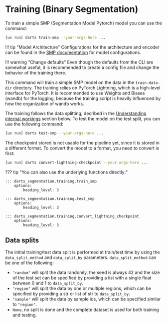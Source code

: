 # Training (Binary Segmentation)

To train a simple SMP (Segmentation Model Pytorch) model you can use the command:

```sh
[uv run] darts train-smp --your-args-here ...
```

!!! tip "Model Architecture"
    Configurations for the architecture and encoder can be found in the [SMP documentation](https://smp.readthedocs.io/en/latest/index.html) for model configurations.

!!! warning "Change defaults"
    Even though the defaults from the CLI are somewhat useful, it is recommended to create a config file and change the behavior of the training there.

This command will train a simple SMP model on the data in the `train-data-dir` directory.
The training relies on PyTorch Lightning, which is a high-level interface for PyTorch.
It is recommended to use Weights and Biases (wandb) for the logging, because the training script is heavily influenced by how the organization of wandb works.

The training follows the data splitting, decribed in the [Understanding internal workings](#understanding-internal-workings) section below.
To test the model on the test split, you can use the following command:

```sh
[uv run] darts test-smp --your-args-here ...
```

The checkpoint stored is not usable for the pipeline yet, since it is stored in a different format.
To convert the model to a format, you need to convert is first:

```sh
[uv run] darts convert-lightning-checkpoint --your-args-here ...
```

??? tip "You can also use the underlying functions directly:"

    ::: darts_segmentation.training.train_smp
        options:
            heading_level: 3

    ::: darts_segmentation.training.test_smp
        options:
            heading_level: 3

    ::: darts_segmentation.training.convert_lightning_checkpoint
        options:
            heading_level: 3

## Data splits

The initial training/test data split is performed at train/test time by using the `data_split_method` and `data_split_by` parameters.
`data_split_method` can be one of the following:

- `"random"` will split the data randomly, the seed is always 42 and the size of the test set can be specified by providing a list with a single float between 0 and 1 to `data_split_by`.
- `"region"` will split the data by one or multiple regions, which can be specified by providing a str or list of str to `data_split_by`.
- `"sample"` will split the data by sample ids, which can be specified similar to `"region"`.
- `None`, no split is done and the complete dataset is used for both training and testing.
